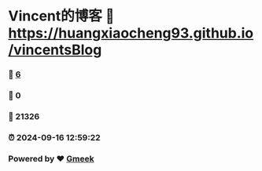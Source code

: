 # Vincent的博客 :link: https://huangxiaocheng93.github.io/vincentsBlog 
### :page_facing_up: [6](https://huangxiaocheng93.github.io/vincentsBlog/tag.html) 
### :speech_balloon: 0 
### :hibiscus: 21326 
### :alarm_clock: 2024-09-16 12:59:22 
### Powered by :heart: [Gmeek](https://github.com/Meekdai/Gmeek)
